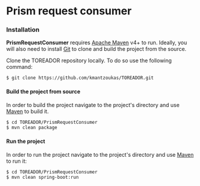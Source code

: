 # Prism request consumer

### Installation

__PrismRequestConsumer__ requires [Apache Maven](https://maven.apache.org/) v4+ to run.
Ideally, you will also need to install [Git](https://git-scm.com/) to clone and build the project from the source.

Clone the TOREADOR repository locally. To do so use the following command:

```sh
$ git clone https://github.com/kmantzoukas/TOREADOR.git
```

#### Build the project from source
In order to build the project navigate to the project's directory and use [Maven](https://maven.apache.org/) to build it.
```sh
$ cd TOREADOR/PrismRequestConsumer
$ mvn clean package
```
#### Run the project
In order to run the project navigate to the project's directory and use [Maven](https://maven.apache.org/) to run it:
```sh
$ cd TOREADOR/PrismRequestConsumer
$ mvn clean spring-boot:run
```
